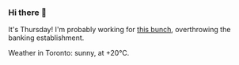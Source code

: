 ### Hi there :wave:

It's Thursday! I'm probably working for [this bunch](https://github.com/kohofinancial), overthrowing the banking establishment.

Weather in Toronto: sunny, at +20°C.
